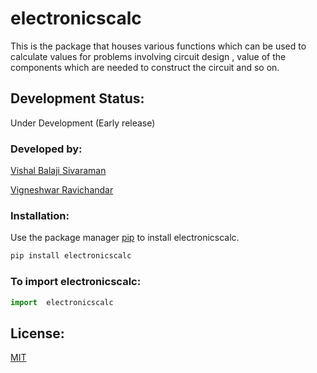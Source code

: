 # electronicscalc

This is the package that houses various functions which can be used to calculate values for problems involving circuit design , value of the components which are needed to construct the circuit and so on.

## Development Status:

Under Development (Early release)

### Developed by:

 [Vishal Balaji Sivaraman](https://github.com/TheSocialLion)
 
 [Vigneshwar Ravichandar](https://github.com/ToastCoder)

### Installation:

Use the package manager [pip](https://pip.pypa.io/en/stable/) to install electronicscalc.

```bash
pip install electronicscalc
```

### To import electronicscalc:

```python
import  electronicscalc
```


## License:
[MIT](https://choosealicense.com/licenses/mit/)

